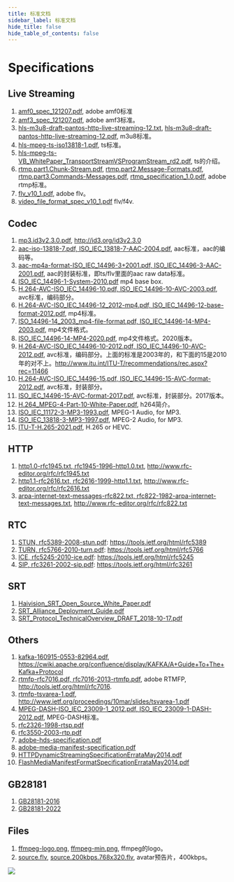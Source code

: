 ```yaml
---
title: 标准文档
sidebar_label: 标准文档
hide_title: false
hide_table_of_contents: false
---
```


# Specifications

## Live Streaming

1. [amf0_spec_121207.pdf](/files/amf0_spec_121207.pdf), adobe amf0标准
1. [amf3_spec_121207.pdf](/files/amf3_spec_121207.pdf), adobe amf3标准。
1. [hls-m3u8-draft-pantos-http-live-streaming-12.txt](/files/hls-m3u8-draft-pantos-http-live-streaming-12.txt), [hls-m3u8-draft-pantos-http-live-streaming-12.pdf](/files/hls-m3u8-draft-pantos-http-live-streaming-12.pdf), m3u8标准。
1. [hls-mpeg-ts-iso13818-1.pdf](/files/hls-mpeg-ts-iso13818-1.pdf), ts标准。
1. [hls-mpeg-ts-VB_WhitePaper_TransportStreamVSProgramStream_rd2.pdf](/files/hls-mpeg-ts-VB_WhitePaper_TransportStreamVSProgramStream_rd2.pdf), ts的介绍。
1. [rtmp.part1.Chunk-Stream.pdf](/files/rtmp.part1.Chunk-Stream.pdf), [rtmp.part2.Message-Formats.pdf](/files/rtmp.part2.Message-Formats.pdf), [rtmp.part3.Commands-Messages.pdf](/files/rtmp.part3.Commands-Messages.pdf), [rtmp_specification_1.0.pdf](/files/rtmp_specification_1.0.pdf), adobe rtmp标准。
1. [flv_v10_1.pdf](/files/flv_v10_1.pdf), adobe flv。
1. [video_file_format_spec_v10_1.pdf](/files/video_file_format_spec_v10_1.pdf) flv/f4v.

## Codec

1. [mp3.id3v2.3.0.pdf](/files/mp3.id3v2.3.0.pdf), http://id3.org/id3v2.3.0
1. [aac-iso-13818-7.pdf, ISO_IEC_13818-7-AAC-2004.pdf](/files/ISO_IEC_13818-7-AAC-2004.pdf), aac标准，aac的编码等。
1. [aac-mp4a-format-ISO_IEC_14496-3+2001.pdf, ISO_IEC_14496-3-AAC-2001.pdf](/files/ISO_IEC_14496-3-AAC-2001.pdf), aac的封装标准，即ts/flv里面的aac raw data标准。
1. [ISO_IEC_14496-1-System-2010.pdf](/files/ISO_IEC_14496-1-System-2010.pdf) mp4 base box.
1. [H.264-AVC-ISO_IEC_14496-10.pdf, ISO_IEC_14496-10-AVC-2003.pdf](/files/ISO_IEC_14496-10-AVC-2003.pdf), avc标准，编码部分。
1. [H.264-AVC-ISO_IEC_14496-12_2012-mp4.pdf, ISO_IEC_14496-12-base-format-2012.pdf](/files/ISO_IEC_14496-12-base-format-2012.pdf), mp4标准。
1. [ISO_14496-14_2003_mp4-file-format.pdf, ISO_IEC_14496-14-MP4-2003.pdf](/files/ISO_IEC_14496-14-MP4-2003.pdf), mp4文件格式。
1. [ISO_IEC_14496-14-MP4-2020.pdf](/files/ISO_IEC_14496-14-MP4-2020.pdf), mp4文件格式。2020版本。
1. [H.264-AVC-ISO_IEC_14496-10-2012.pdf, ISO_IEC_14496-10-AVC-2012.pdf](/files/ISO_IEC_14496-10-AVC-2012.pdf), avc标准，编码部分。上面的标准是2003年的，和下面的15是2010年的对不上。http://www.itu.int/ITU-T/recommendations/rec.aspx?rec=11466
1. [H.264-AVC-ISO_IEC_14496-15.pdf, ISO_IEC_14496-15-AVC-format-2012.pdf](/files/ISO_IEC_14496-15-AVC-format-2012.pdf), avc标准，封装部分。
1. [ISO_IEC_14496-15-AVC-format-2017.pdf](/files/ISO_IEC_14496-15-AVC-format-2017.pdf), avc标准，封装部分。2017版本。
1. [H.264_MPEG-4-Part-10-White-Paper.pdf](/files/H.264_MPEG-4-Part-10-White-Paper.pdf), h264简介。
1. [ISO_IEC_11172-3-MP3-1993.pdf](/files/ISO_IEC_11172-3-MP3-1993.pdf), MPEG-1 Audio, for MP3.
1. [ISO_IEC_13818-3-MP3-1997.pdf](/files/ISO_IEC_13818-3-MP3-1997.pdf), MPEG-2 Audio, for MP3.
1. [ITU-T-H.265-2021.pdf](/files/ITU-T-H.265-2021.pdf), H.265 or HEVC.

## HTTP

1. [http1.0-rfc1945.txt, rfc1945-1996-http1.0.txt](/files/rfc1945-1996-http1.0.txt), http://www.rfc-editor.org/rfc/rfc1945.txt
1. [http1.1-rfc2616.txt, rfc2616-1999-http1.1.txt](/files/rfc2616-1999-http1.1.txt), http://www.rfc-editor.org/rfc/rfc2616.txt
1. [arpa-internet-text-messages-rfc822.txt, rfc822-1982-arpa-internet-text-messages.txt](/files/rfc822-1982-arpa-internet-text-messages.txt), http://www.rfc-editor.org/rfc/rfc822.txt

## RTC

1. [STUN, rfc5389-2008-stun.pdf](/files/rfc5389-2008-stun.pdf): https://tools.ietf.org/html/rfc5389
1. [TURN, rfc5766-2010-turn.pdf](/files/rfc5766-2010-turn.pdf): https://tools.ietf.org/html/rfc5766
1. [ICE, rfc5245-2010-ice.pdf](/files/rfc5245-2010-ice.pdf): https://tools.ietf.org/html/rfc5245
1. [SIP, rfc3261-2002-sip.pdf](/files/rfc3261-2002-sip.pdf): https://tools.ietf.org/html/rfc3261

## SRT

1. [Haivision_SRT_Open_Source_White_Paper.pdf](/files/Haivision_SRT_Open_Source_White_Paper.pdf)
1. [SRT_Alliance_Deployment_Guide.pdf](/files/SRT_Alliance_Deployment_Guide.pdf)
1. [SRT_Protocol_TechnicalOverview_DRAFT_2018-10-17.pdf](/files/SRT_Protocol_TechnicalOverview_DRAFT_2018-10-17.pdf)

## Others

1. [kafka-160915-0553-82964.pdf](/files/kafka-160915-0553-82964.pdf), https://cwiki.apache.org/confluence/display/KAFKA/A+Guide+To+The+Kafka+Protocol
1. [rtmfp-rfc7016.pdf, rfc7016-2013-rtmfp.pdf](/files/rfc7016-2013-rtmfp.pdf), adobe RTMFP, http://tools.ietf.org/html/rfc7016.
1. [rtmfp-tsvarea-1.pdf](/files/rtmfp-tsvarea-1.pdf), http://www.ietf.org/proceedings/10mar/slides/tsvarea-1.pdf
1. [MPEG-DASH-ISO_IEC_23009-1_2012.pdf, ISO_IEC_23009-1-DASH-2012.pdf](/files/ISO_IEC_23009-1-DASH-2012.pdf), MPEG-DASH标准。
1. [rfc2326-1998-rtsp.pdf](/files/rfc2326-1998-rtsp.pdf)
1. [rfc3550-2003-rtp.pdf](/files/rfc3550-2003-rtp.pdf)
1. [adobe-hds-specification.pdf](/files/adobe-hds-specification.pdf)
1. [adobe-media-manifest-specification.pdf](/files/adobe-media-manifest-specification.pdf)
1. [HTTPDynamicStreamingSpecificationErrataMay2014.pdf](/files/HTTPDynamicStreamingSpecificationErrataMay2014.pdf)
1. [FlashMediaManifestFormatSpecificationErrataMay2014.pdf](/files/FlashMediaManifestFormatSpecificationErrataMay2014.pdf)

## GB28181

1. [GB28181-2016](/files/GBT28181-2016.pdf)
1. [GB28181-2022](/files/GBT28181-2022.pdf)

## Files

1. [ffmpeg-logo.png](/files/ffmpeg-logo.png), [ffmpeg-min.png](/files/ffmpeg-min.png), ffmpeg的logo。
1. [source.flv](/files/source.flv), [source.200kbps.768x320.flv](/files/source.200kbps.768x320.flv), avatar预告片，400kbps。

![](https://ossrs.net/gif/v1/sls.gif?site=ossrs.net&path=/lts/tools/zh/v5/specs)

